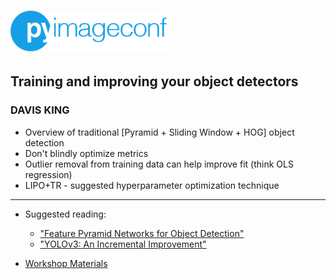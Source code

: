 # <img src='../../readme/pyimageconf_logo.png' width=250>

## Training and improving your object detectors
### DAVIS KING

* Overview of traditional [Pyramid + Sliding Window + HOG] object detection
* Don't blindly optimize metrics
* Outlier removal from training data can help improve fit (think OLS regression)
* LIPO+TR - suggested hyperparameter optimization technique

---

* Suggested reading:
	* ["Feature Pyramid Networks for Object Detection"](https://arxiv.org/abs/1612.03144)
	* ["YOLOv3: An Incremental Improvement"](https://arxiv.org/abs/1804.02767)

* [Workshop Materials](http://dlib.net/files/data/pyimageconf2018.tar.bz2)